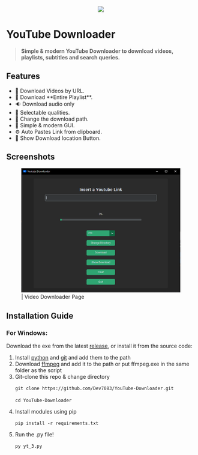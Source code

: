 <div align = "center">
<img src = "YDICO.ico" width = 200></img>
</div>

# **YouTube Downloader**



> **Simple & modern YouTube Downloader to download videos, playlists, subtitles and search queries.**

## Features
<ul>
<li>🔗 Download Videos by URL.</li>
<li>🔗 Download **Entire Playlist**.</li>
<li>🔉 Download audio only</li>
<li>🔖 Selectable qualities.</li>
<li>📂 Change the download path.</li>
<li>🌄 Simple & modern GUI.</li>
<li>⚙️ Auto Pastes Link from clipboard.</li>
<li>📂 Show Download location Button.</li>
</ul>

## Screenshots

<dl>
<figure>
<img src = "images/home_v1.0.1.png"></img>
<figcaption>| Video Downloader Page</figcaption>
</figure>
</dl>





## Installation Guide
### **For Windows:**
Download the exe from the latest <a href = "https://github.com/Dev7083/YouTube-Downloader/releases">release</a>, or install it from the source code:

<ol>
<li>Install <a href = "https://www.python.org/downloads/">python</a> and <a href = "https://git-scm.com/downloads">git</a> and add them to the path</li>

<li>Download <a href = "https://ffmpeg.org/download.html">ffmpeg</a> and add it to the path or put ffmpeg.exe in the same folder as the script</li>

<li>Git-clone this repo & change directory</li>

```
git clone https://github.com/Dev7083/YouTube-Downloader.git

cd YouTube-Downloader
```
<li>Install modules using pip </li>

```
pip install -r requirements.txt
```
<li>Run the .py file!</li>

```
py yt_3.py
```

